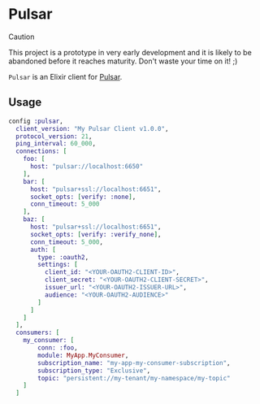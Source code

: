 # Pulsar

> [!CAUTION]
> This project is a prototype in very early development and it is likely to be
> abandoned before it reaches maturity. Don't waste your time on it! ;)


`Pulsar` is an Elixir client for [Pulsar](https://pulsar.apache.org/).


## Usage

```elixir
config :pulsar,
  client_version: "My Pulsar Client v1.0.0",
  protocol_version: 21,
  ping_interval: 60_000,
  connections: [
    foo: [
      host: "pulsar://localhost:6650"
    ],
    bar: [
      host: "pulsar+ssl://localhost:6651",
      socket_opts: [verify: :none],
      conn_timeout: 5_000
    ],
    baz: [
      host: "pulsar+ssl://localhost:6651",
      socket_opts: [verify: :verify_none],
      conn_timeout: 5_000,
      auth: [
        type: :oauth2,
        settings: [
          client_id: "<YOUR-OAUTH2-CLIENT-ID>",
          client_secret: "<YOUR-OAUTH2-CLIENT-SECRET>",
          issuer_url: "<YOUR-OAUTH2-ISSUER-URL>",
          audience: "<YOUR-OAUTH2-AUDIENCE>"
        ]
      ]
    ]
  ],
  consumers: [
    my_consumer: [
        conn: :foo,
        module: MyApp.MyConsumer,
        subscription_name: "my-app-my-consumer-subscription",
        subscription_type: "Exclusive",
        topic: "persistent://my-tenant/my-namespace/my-topic"
    ]
  ]
```

